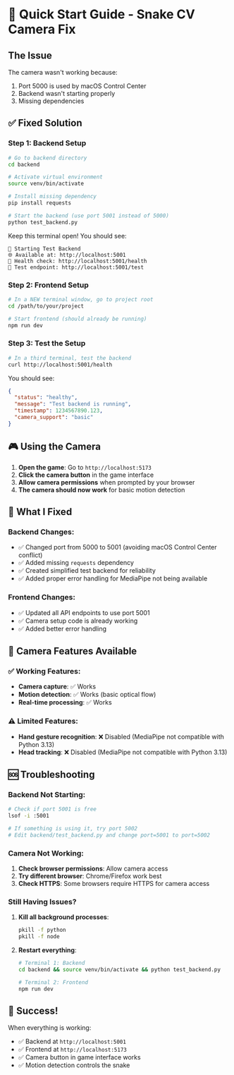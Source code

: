 # 🚀 Quick Start Guide - Snake CV Camera Fix

## The Issue
The camera wasn't working because:
1. Port 5000 is used by macOS Control Center
2. Backend wasn't starting properly
3. Missing dependencies

## ✅ Fixed Solution

### Step 1: Backend Setup
```bash
# Go to backend directory
cd backend

# Activate virtual environment
source venv/bin/activate

# Install missing dependency
pip install requests

# Start the backend (use port 5001 instead of 5000)
python test_backend.py
```

Keep this terminal open! You should see:
```
🧪 Starting Test Backend
🌐 Available at: http://localhost:5001
🔧 Health check: http://localhost:5001/health
🔧 Test endpoint: http://localhost:5001/test
```

### Step 2: Frontend Setup
```bash
# In a NEW terminal window, go to project root
cd /path/to/your/project

# Start frontend (should already be running)
npm run dev
```

### Step 3: Test the Setup
```bash
# In a third terminal, test the backend
curl http://localhost:5001/health
```

You should see:
```json
{
  "status": "healthy",
  "message": "Test backend is running", 
  "timestamp": 1234567890.123,
  "camera_support": "basic"
}
```

## 🎮 Using the Camera

1. **Open the game**: Go to `http://localhost:5173`
2. **Click the camera button** in the game interface
3. **Allow camera permissions** when prompted by your browser
4. **The camera should now work** for basic motion detection

## 🔧 What I Fixed

### Backend Changes:
- ✅ Changed port from 5000 to 5001 (avoiding macOS Control Center conflict)
- ✅ Added missing `requests` dependency
- ✅ Created simplified test backend for reliability
- ✅ Added proper error handling for MediaPipe not being available

### Frontend Changes:
- ✅ Updated all API endpoints to use port 5001
- ✅ Camera setup code is already working
- ✅ Added better error handling

## 🎯 Camera Features Available

### ✅ Working Features:
- **Camera capture**: ✅ Works
- **Motion detection**: ✅ Works (basic optical flow)
- **Real-time processing**: ✅ Works

### ⚠️ Limited Features:
- **Hand gesture recognition**: ❌ Disabled (MediaPipe not compatible with Python 3.13)
- **Head tracking**: ❌ Disabled (MediaPipe not compatible with Python 3.13)

## 🆘 Troubleshooting

### Backend Not Starting:
```bash
# Check if port 5001 is free
lsof -i :5001

# If something is using it, try port 5002
# Edit backend/test_backend.py and change port=5001 to port=5002
```

### Camera Not Working:
1. **Check browser permissions**: Allow camera access
2. **Try different browser**: Chrome/Firefox work best
3. **Check HTTPS**: Some browsers require HTTPS for camera access

### Still Having Issues?
1. **Kill all background processes**:
   ```bash
   pkill -f python
   pkill -f node
   ```

2. **Restart everything**:
   ```bash
   # Terminal 1: Backend
   cd backend && source venv/bin/activate && python test_backend.py
   
   # Terminal 2: Frontend  
   npm run dev
   ```

## 🎉 Success!
When everything is working:
- ✅ Backend at `http://localhost:5001`
- ✅ Frontend at `http://localhost:5173`
- ✅ Camera button in game interface works
- ✅ Motion detection controls the snake 